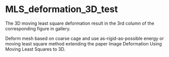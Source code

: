 # MLS_deformation_3D_test
The 3D moving least square deformation result in the 3rd column of the corresponding figure in gallery. 

Deform mesh based on coarse cage and use as-rigid-as-possible energy or moving least square method
extending the paper Image Deformation Using Moving Least Squares to 3D.
